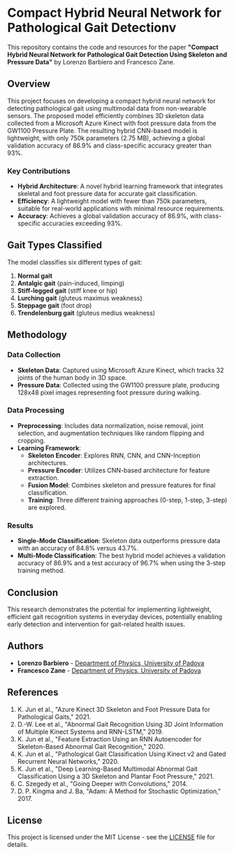 # Compact Hybrid Neural Network for Pathological Gait Detectionv
This repository contains the code and resources for the paper **"Compact Hybrid Neural Network for Pathological Gait Detection Using Skeleton and Pressure Data"** by Lorenzo Barbiero and Francesco Zane.

## Overview

This project focuses on developing a compact hybrid neural network for detecting pathological gait using multimodal data from non-wearable sensors. The proposed model efficiently combines 3D skeleton data collected from a Microsoft Azure Kinect with foot pressure data from the GW1100 Pressure Plate. The resulting hybrid CNN-based model is lightweight, with only 750k parameters (2.75 MB), achieving a global validation accuracy of 86.9% and class-specific accuracy greater than 93%.

### Key Contributions

- **Hybrid Architecture**: A novel hybrid learning framework that integrates skeletal and foot pressure data for accurate gait classification.
- **Efficiency**: A lightweight model with fewer than 750k parameters, suitable for real-world applications with minimal resource requirements.
- **Accuracy**: Achieves a global validation accuracy of 86.9%, with class-specific accuracies exceeding 93%.
  
## Gait Types Classified

The model classifies six different types of gait:

1. **Normal gait**
2. **Antalgic gait** (pain-induced, limping)
3. **Stiff-legged gait** (stiff knee or hip)
4. **Lurching gait** (gluteus maximus weakness)
5. **Steppage gait** (foot drop)
6. **Trendelenburg gait** (gluteus medius weakness)

## Methodology

### Data Collection

- **Skeleton Data**: Captured using Microsoft Azure Kinect, which tracks 32 joints of the human body in 3D space.
- **Pressure Data**: Collected using the GW1100 pressure plate, producing 128x48 pixel images representing foot pressure during walking.

### Data Processing

- **Preprocessing**: Includes data normalization, noise removal, joint selection, and augmentation techniques like random flipping and cropping.
- **Learning Framework**:
  - **Skeleton Encoder**: Explores RNN, CNN, and CNN-Inception architectures.
  - **Pressure Encoder**: Utilizes CNN-based architecture for feature extraction.
  - **Fusion Model**: Combines skeleton and pressure features for final classification.
  - **Training**: Three different training approaches (0-step, 1-step, 3-step) are explored.

### Results

- **Single-Mode Classification**: Skeleton data outperforms pressure data with an accuracy of 84.8% versus 43.7%.
- **Multi-Mode Classification**: The best hybrid model achieves a validation accuracy of 86.9% and a test accuracy of 96.7% when using the 3-step training method.

## Conclusion

This research demonstrates the potential for implementing lightweight, efficient gait recognition systems in everyday devices, potentially enabling early detection and intervention for gait-related health issues.

## Authors

- **Lorenzo Barbiero** - [Department of Physics, University of Padova](mailto:lorenzo.barbiero.1@studenti.unipd.it)
- **Francesco Zane** - [Department of Physics, University of Padova](mailto:francesco.zane.1@studenti.unipd.it)

## References

1. K. Jun et al., "Azure Kinect 3D Skeleton and Foot Pressure Data for Pathological Gaits," 2021.
2. D.-W. Lee et al., "Abnormal Gait Recognition Using 3D Joint Information of Multiple Kinect Systems and RNN-LSTM," 2019.
3. K. Jun et al., "Feature Extraction Using an RNN Autoencoder for Skeleton-Based Abnormal Gait Recognition," 2020.
4. K. Jun et al., "Pathological Gait Classification Using Kinect v2 and Gated Recurrent Neural Networks," 2020.
5. K. Jun et al., "Deep Learning-Based Multimodal Abnormal Gait Classification Using a 3D Skeleton and Plantar Foot Pressure," 2021.
6. C. Szegedy et al., "Going Deeper with Convolutions," 2014.
7. D. P. Kingma and J. Ba, "Adam: A Method for Stochastic Optimization," 2017.

## License

This project is licensed under the MIT License - see the [LICENSE](LICENSE) file for details.
